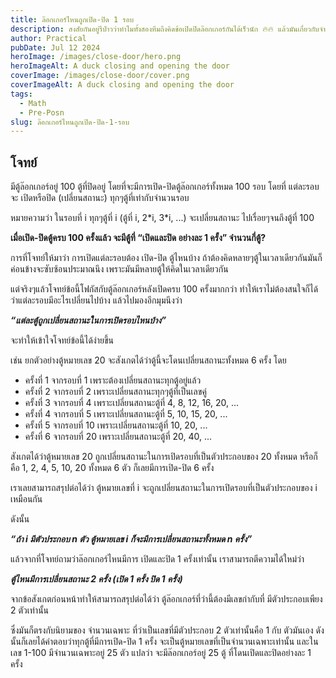 ```yaml
---
title: ล๊อกเกอร์ไหนถูกเปิด-ปิด 1 รอบ
description: สงสัยกันอยู่รึป่าวว่าทำไมทั้งสองทีมถึงคิดข้อเปิดปิดล๊อกเกอร์กันได้เร็วนัก 🔥🔥 แล้วมันเกี่ยวกับจำนวนเฉพาะยังไง!?
author: Practical
pubDate: Jul 12 2024
heroImage: /images/close-door/hero.png
heroImageAlt: A duck closing and opening the door
coverImage: /images/close-door/cover.png
coverImageAlt: A duck closing and opening the door
tags:
  - Math
  - Pre-Posn
slug: ล๊อกเกอร์ไหนถูกเปิด-ปิด-1-รอบ
---
```


## โจทย์

มีตู้ล๊อกเกอร์อยู่ 100 ตู้ที่ปิดอยู่
โดยที่จะมีการเปิด-ปิดตู้ล๊อกเกอร์ทั้งหมด 100 รอบ
โดยที่ แต่ละรอบจะ เปิดหรือปิด (เปลี่ยนสถานะ) ทุกๆตู้ที่เท่ากับจำนวนรอบ

หมายความว่า ในรอบที่ i ทุกๆตู้ที่ i (ตู้ที่ i, 2\*i, 3\*i, ...) จะเปลี่ยนสถานะ ไปเรื่อยๆจนถึงตู้ที่ 100

**เมื่อเปิด-ปิดตู้ครบ 100 ครั้งแล้ว จะมีตู้ที่ “เปิดและปิด อย่างละ 1 ครั้ง” จำนวนกี่ตู้?**

การที่โจทย์ให้มาว่า การเปิดแต่ละรอบต้อง เปิด-ปิด ตู้ไหนบ้าง
ถ้าต้องคิดหลายๆตู้ในเวลาเดียวกันมันก็ค่อนข้างจะซับซ้อนประมาณนึง
เพราะมันมีหลายตู้ให้คิดในเวลาเดียวกัน

<!-- Locker Image -->

แต่จริงๆแล้วโจทย์ข้อนี้โฟกัสกับตู้ล๊อกเกอร์หลังเปิดครบ 100 ครั้งมากกว่า
ทำให้เราไม่ต้องสนใจก็ได้ว่าแต่ละรอบมีอะไรเปลี่ยนไปบ้าง
แล้วไปมองอีกมุมนึงว่า

**_“แต่ละตู้ถูกเปลี่ยนสถานะในการเปิดรอบไหนบ้าง”_**

จะทำให้เข้าใจโจทย์ข้อนี้ได้ง่ายขึ้น

เช่น ยกตัวอย่างตู้หมายเลข 20 จะสังเกตได้ว่าตู้นี้จะโดนเปลี่ยนสถานะทั้งหมด 6 ครั้ง โดย

- ครั้งที่ 1 จากรอบที่ 1 เพราะต้องเปลี่ยนสถานะทุกตู้อยู่แล้ว
- ครั้งที่ 2 จากรอบที่ 2 เพราะเปลี่ยนสถานะทุกๆตู้ที่เป็นเลขคู่
- ครั้งที่ 3 จากรอบที่ 4 เพราะเปลี่ยนสถานะตู้ที่ 4, 8, 12, 16, 20, ...
- ครั้งที่ 4 จากรอบที่ 5 เพราะเปลี่ยนสถานะตู้ที่ 5, 10, 15, 20, ...
- ครั้งที่ 5 จากรอบที่ 10 เพราะเปลี่ยนสถานะตู้ที่ 10, 20, ...
- ครั้งที่ 6 จากรอบที่ 20 เพราะเปลี่ยนสถานะตู้ที่ 20, 40, ...

<!-- Locker Image 2 -->

สังเกตได้ว่าตู้หมายเลข 20 ถูกเปลี่ยนสถานะในการเปิดรอบที่เป็นตัวประกอบของ 20 ทั้งหมด
หรือก็คือ 1, 2, 4, 5, 10, 20 ทั้งหมด 6 ตัว ก็เลยมีการเปิด-ปิด 6 ครั้ง

<!-- Locker Image 3 -->

เราเลยสามารถสรุปต่อได้ว่า ตู้หมายเลขที่ i จะถูกเปลี่ยนสถานะในการเปิดรอบที่เป็นตัวประกอบของ i เหมือนกัน

ดังนั้น

**_“ถ้า i มีตัวประกอบ n ตัว ตู้หมายเลข i ก็จะมีการเปลี่ยนสถานะทั้งหมด n ครั้ง”_**

แล้วจากที่โจทย์ถามว่าล๊อกเกอร์ไหนมีการ เปิดและปิด 1 ครั้งเท่านั้น เราสามารถตีความได้ใหม่ว่า

**_ตู้ไหนมีการเปลี่ยนสถานะ 2 ครั้ง (เปิด 1 ครั้ง ปิด 1 ครั้ง)_**

จากข้อสังเกตก่อนหน้าทำให้สามารถสรุปต่อได้ว่า
ตู้ล๊อกเกอร์ที่ว่านี้ต้องมีเลขกำกับที่ มีตัวประกอบเพียง 2 ตัวเท่านั้น

ซึ่งมันก็ตรงกับนิยามของ จำนวนเฉพาะ ที่ว่าเป็นเลขที่มีตัวประกอบ 2 ตัวเท่านั้นคือ 1 กับ ตัวมันเอง
ดังนั้นก็เลยได้คำตอบว่าทุกตู้ที่มีการเปิด-ปิด 1 ครั้ง จะเป็นตู้หมายเลขที่เป็นจำนวนเฉพาะเท่านั้น
และในเลข 1-100 มีจำนวนเฉพาะอยู่ 25 ตัว
แปลว่า จะมีล๊อกเกอร์อยู่ 25 ตู้ ที่โดนเปิดและปิดอย่างละ 1 ครั้ง

